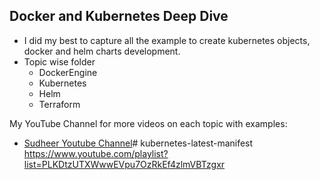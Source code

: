 ## Docker and Kubernetes Deep Dive
- I did my best to capture all the example to create kubernetes objects, docker and helm charts development.
- Topic wise folder
  - DockerEngine
  - Kubernetes
  - Helm
  - Terraform

My YouTube Channel for more videos on each topic with examples:

- [Sudheer Youtube Channel](https://www.youtube.com/channel/UCh2V8IkTjmu1yyAfYeU1zHw)# kubernetes-latest-manifest
https://www.youtube.com/playlist?list=PLKDtzUTXWwwEVpu7OzRkEf4zlmVBTzgxr
